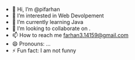 - 👋 Hi, I’m @pifarhan
- 👀 I’m interested in Web Devolpement
- 🌱 I’m currently learning Java 
- 💞️ I’m looking to collaborate on .
- 📫 How to reach me farhan3.14159@gmail.com 
- 😄 Pronouns: ...
- ⚡ Fun fact: I am not funny

<!---
pifarhan/pifarhan is a ✨ special ✨ repository because its `README.md` (this file) appears on your GitHub profile.
You can click the Preview link to take a look at your changes.
--->
